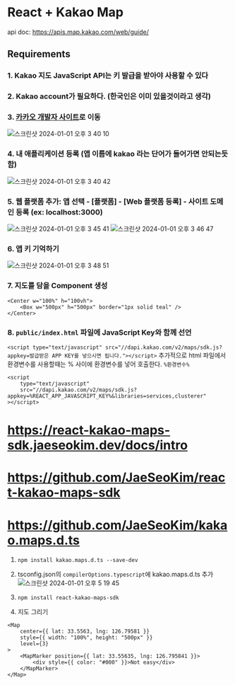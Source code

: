 # React + Kakao Map

api doc: https://apis.map.kakao.com/web/guide/

## Requirements

### 1. Kakao 지도 JavaScript API는 키 발급을 받아야 사용할 수 있다

### 2. Kakao account가 필요하다. (한국인은 이미 있을것이라고 생각)

### 3. [카카오 개발자 사이트](https://developers.kakao.com)로 이동

![스크린샷 2024-01-01 오후 3 40 10](https://github.com/jh0152park/React-Kakao-Map/assets/118165975/843656e0-97ac-49a6-9e57-7593c29da308)

### 4. 내 애플리케이션 등록 (앱 이름에 kakao 라는 단어가 들어가면 안되는듯함)

![스크린샷 2024-01-01 오후 3 40 42](https://github.com/jh0152park/React-Kakao-Map/assets/118165975/cee7f674-7a9b-4f23-92cc-8d5bbb410066)

### 5. 웹 플랫폼 추가: 앱 선택 - [플랫폼] - [Web 플랫폼 등록] - 사이트 도메인 등록 (ex: localhost:3000)

![스크린샷 2024-01-01 오후 3 45 41](https://github.com/jh0152park/React-Kakao-Map/assets/118165975/c674ed04-eef5-43f2-9c6c-fe7403684d2b)
![스크린샷 2024-01-01 오후 3 46 47](https://github.com/jh0152park/React-Kakao-Map/assets/118165975/f6f84e45-b27a-4009-a4c1-a6e3bedb33a9)

### 6. 앱 키 기억하기

![스크린샷 2024-01-01 오후 3 48 51](https://github.com/jh0152park/React-Kakao-Map/assets/118165975/08c68003-79bb-4e1a-badb-138816eaf198)

### 7. 지도를 담을 Component 생성

```JS
<Center w="100%" h="100vh">
    <Box w="500px" h="500px" border="1px solid teal" />
</Center>
```

### 8. `public/index.html` 파일에 JavaScript Key와 함께 선언

`<script type="text/javascript" src="//dapi.kakao.com/v2/maps/sdk.js?appkey=발급받은 APP KEY를 넣으시면 됩니다."></script>`
추가적으로 html 파일에서 환경변수를 사용할때는 % 사이에 환경변수를 넣어 호출한다. `%환경변수%`

```JS
<script
    type="text/javascript"
    src="//dapi.kakao.com/v2/maps/sdk.js?appkey=%REACT_APP_JAVASCRIPT_KEY%&libraries=services,clusterer"
></script>
```

# https://react-kakao-maps-sdk.jaeseokim.dev/docs/intro

# https://github.com/JaeSeoKim/react-kakao-maps-sdk

# https://github.com/JaeSeoKim/kakao.maps.d.ts

1. `npm install kakao.maps.d.ts --save-dev`
2. tsconfig.json의 `compilerOptions.typescript`에 kakao.maps.d.ts 추가
   ![스크린샷 2024-01-01 오후 5 19 45](https://github.com/jh0152park/React-Kakao-Map/assets/118165975/6e2f80be-b68e-429b-9b59-26399bf5ca1a)

3. `npm install react-kakao-maps-sdk`
4. 지도 그리기

```JS
<Map
    center={{ lat: 33.5563, lng: 126.79581 }}
    style={{ width: "100%", height: "500px" }}
    level={3}
>
    <MapMarker position={{ lat: 33.55635, lng: 126.795841 }}>
        <div style={{ color: "#000" }}>Not easy</div>
    </MapMarker>
</Map>
```
